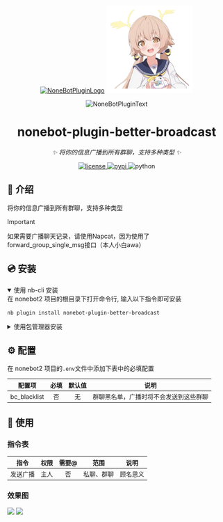 <div align="center">
  <a href="https://v2.nonebot.dev/store"><img src="https://github.com/A-kirami/nonebot-plugin-template/blob/resources/nbp_logo.png" width="180" height="180" alt="NoneBotPluginLogo"></a>
  <img src="https://github.com/WStudioGroup/hifumi-plugins/blob/main/remove.photos-removed-background.png" width="200">
  <br>
  <p><img src="https://github.com/A-kirami/nonebot-plugin-template/blob/resources/NoneBotPlugin.svg" width="240" alt="NoneBotPluginText"></p>
</div>

<div align="center">

# nonebot-plugin-better-broadcast

_✨ 将你的信息广播到所有群聊，支持多种类型 ✨_


<a href="./LICENSE">
    <img src="https://img.shields.io/github/license/captain-wangrun-cn/nonebot-plugin-better-broadcast.svg" alt="license">
</a>
<a href="https://pypi.python.org/pypi/nonebot-plugin-better-broadcast">
    <img src="https://img.shields.io/pypi/v/nonebot-plugin-better-broadcast.svg" alt="pypi">
</a>
<img src="https://img.shields.io/badge/python-3.9+-blue.svg" alt="python">

</div>

## 📖 介绍

将你的信息广播到所有群聊，支持多种类型

> [!IMPORTANT]
> 如果需要广播聊天记录，请使用Napcat，因为使用了forward_group_single_msg接口（本人小白awa）

## 💿 安装

<details open>
<summary>使用 nb-cli 安装</summary>
在 nonebot2 项目的根目录下打开命令行, 输入以下指令即可安装

    nb plugin install nonebot-plugin-better-broadcast

</details>

<details>
<summary>使用包管理器安装</summary>
在 nonebot2 项目的插件目录下, 打开命令行, 根据你使用的包管理器, 输入相应的安装命令

<details>
<summary>pip</summary>

    pip install nonebot-plugin-better-broadcast
</details>


打开 nonebot2 项目根目录下的 `pyproject.toml` 文件, 在 `[tool.nonebot]` 部分追加写入

    plugins = ["nonebot_plugin_better_broadcast"]

</details>

## ⚙️ 配置

在 nonebot2 项目的`.env`文件中添加下表中的必填配置

| 配置项 | 必填 | 默认值 | 说明 |
|:-----:|:----:|:----:|:----:|
| bc_blacklist | 否 | 无 | 群聊黑名单，广播时将不会发送到这些群聊 |

## 🎉 使用
### 指令表
| 指令 | 权限 | 需要@ | 范围 | 说明 |
|:-----:|:----:|:----:|:----:|:----:|
| 发送广播 | 主人 | 否 | 私聊、群聊 | 顾名思义 |
### 效果图
<img src="imgs/QQ20241109-123325.png">
<img src="imgs/QQ20241109-123336.png">
